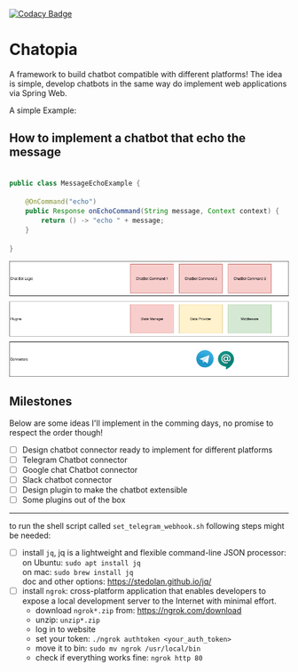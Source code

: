 [![Codacy Badge](https://api.codacy.com/project/badge/Grade/44887b8a94d344b19f2f24f85228496d)](https://www.codacy.com/manual/soroosh.sarabadani/chatbot-core?utm_source=github.com&amp;utm_medium=referral&amp;utm_content=psycho-ir/chatbot-core&amp;utm_campaign=Badge_Grade)

Chatopia
=======

A framework to build chatbot compatible with different platforms!
The idea is simple, develop chatbots in the same way do implement web applications via Spring Web.

A simple Example:

How to implement a chatbot that echo the message
------------------------------------------------
```java

public class MessageEchoExample {

    @OnCommand("echo")
    public Response onEchoCommand(String message, Context context) {
        return () -> "echo " + message;
    }
    
}
```
![alt text](Chatopia.png "Logo Title Text 1")

Milestones
----------
Below are some ideas I'll implement in the comming days, no promise to respect the order though!

-   [ ]  Design chatbot connector ready to implement for different platforms
-   [ ]  Telegram Chatbot connector 
-   [ ]  Google chat Chatbot connector 
-   [ ]  Slack chatbot connector
-   [ ]  Design plugin to make the chatbot extensible
-   [ ]  Some plugins out of the box

------  
to run the shell script called `set_telegram_webhook.sh` following steps might be needed:  
 - [ ] install `jq`, jq is a lightweight and flexible command-line JSON processor:  
        on Ubuntu: `sudo apt install jq`  
        on mac: `sudo brew install jq`  
        doc and other options: https://stedolan.github.io/jq/  
 - [ ] install `ngrok`: cross-platform application that enables developers to expose a local development server to
 the Internet with minimal effort.
    - download `ngrok*.zip` from: https://ngrok.com/download
    - unzip: `unzip*.zip`  
    - log in to website  
    - set your token: `./ngrok authtoken <your_auth_token>`  
    - move it to bin: `sudo mv ngrok /usr/local/bin`  
    - check if everything works fine: `ngrok http 80`  